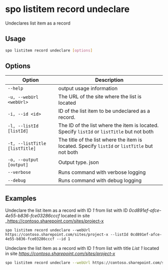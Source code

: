 # spo listitem record undeclare

Undeclares list item as a record

## Usage

```sh
spo listitem record undeclare [options]
```

## Options

Option|Description
------|-----------
`--help`|output usage information
`-u, --webUrl <webUrl>`|The URL of the site where the list is located
`-i, --id <id>`|ID of the list item to be undeclared as a record.
`-l, --listId [listId]`|The ID of the list where the item is located. Specify `listId` or `listTitle` but not both
`-t, --listTitle [listTitle]`|The title of the list where the item is located. Specify `listId` or `listTitle` but not both
`-o, --output [output]`|Output type. json|text. Default text
`--verbose`|Runs command with verbose logging
`--debug`| Runs command with debug logging

## Examples

Undeclare the list item as a record with ID _1_ from list with ID _0cd891ef-afce-4e55-b836-fce03286cccf_ located in site _https://contoso.sharepoint.com/sites/project-x

```sh_
spo listitem record undeclare --webUrl https://contoso.sharepoint.com/sites/project-x --listId 0cd891ef-afce-4e55-b836-fce03286cccf --id 1
```

Undeclare the list item as a record with ID _1_ from list with title _List 1_ located in site _https://contoso.sharepoint.com/sites/project-x_

```sh
spo listitem record undeclare --webUrl https://contoso.sharepoint.com/sites/project-x --listTitle 'List 1' --id 1
```